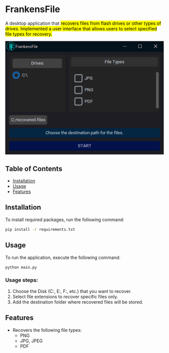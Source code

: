 # FrankensFile

A desktop application that <mark>recovers files<mark> from flash drives or other types of
drives. Implemented a user interface that allows users to select specified file types for
recovery.

!['FrankensFile UI'](/assets/frankensfile.png)

## Table of Contents

- [Installation](#installation)
- [Usage](#usage)
- [Features](#features)

## Installation

To install required packages, run the following command:

```bash
pip install -r requirements.txt
```

## Usage

To run the application, execute the following command:

```bash
python main.py
```

### Usage steps:

1. Choose the Disk (C:, E:, F:, etc.) that you want to recover.
2. Select file extensions to recover specific files only.
3. Add the destination folder where recovered files will be stored.

## Features

- Recovers the following file types:
    - PNG
    - JPG, JPEG
    - PDF